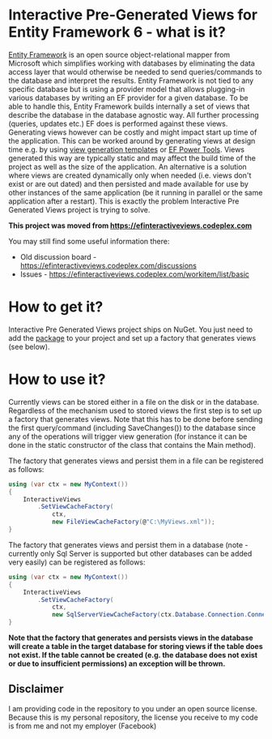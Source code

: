 # Interactive Pre-Generated Views for Entity Framework 6 - what is it?

[Entity Framework](https://github.com/aspnet/EntityFramework6) is an open source object-relational mapper from Microsoft which simplifies working with databases by eliminating the data access layer that would otherwise be needed to send queries/commands to the database and interpret the results. Entity Framework is not tied to any specific database but is using a provider model that allows plugging-in various databases by writing an EF provider for a given database. To be able to handle this, Entity Framework builds internally a set of views that describe the database in the database agnostic way. All further processing (queries, updates etc.) EF does is performed against these views. Generating views however can be costly and might impact start up time of the application. This can be worked around by generating views at design time e.g. by using [view generation templates](http://blog.3d-logic.com/2013/10/17/ef6-codefirst-view-generation-t4-template-for-c-updated-for-ef6-rtm/) or [EF Power Tools](http://blogs.msdn.com/b/adonet/archive/2013/10/12/ef-power-tools-beta-4-available.aspx). Views generated this way are typically static and may affect the build time of the project as well as the size of the application. An alternative is a solution where views are created dynamically only when needed (i.e. views don't exist or are out dated) and then persisted and made available for use by other instances of the same application (be it running in parallel or the same application after a restart). This is exactly the problem Interactive Pre Generated Views project is trying to solve. 

**This project was moved from https://efinteractiveviews.codeplex.com**

You may still find some useful information there:

- Old discussion board - https://efinteractiveviews.codeplex.com/discussions
- Issues - https://efinteractiveviews.codeplex.com/workitem/list/basic

# How to get it?

Interactive Pre Generated Views project ships on NuGet. You just need to add the [package](https://www.nuget.org/packages/EFInteractiveViews) to your project and set up a factory that generates views (see below). 

# How to use it?

Currently views can be stored either in a file on the disk or in the database. Regardless of the mechanism used to stored views the first step is to set up a factory that generates views. Note that this has to be done before sending the first query/command (including SaveChanges()) to the database since any of the operations will trigger view generation (for instance it can be done in the static constructor of the class that contains the Main method). 

The factory that generates views and persist them in a file can be registered as follows:

```C#
using (var ctx = new MyContext())
{
    InteractiveViews
        .SetViewCacheFactory(
            ctx, 
            new FileViewCacheFactory(@"C:\MyViews.xml"));
}
```

The factory that generates views and persist them in a database (note - currently only Sql Server is supported but other databases can be added very easily) can be registered as follows:

```C#
using (var ctx = new MyContext())
{
    InteractiveViews
        .SetViewCacheFactory(
            ctx, 
            new SqlServerViewCacheFactory(ctx.Database.Connection.ConnectionString));
}
```

**Note that the factory that generates and persists views in the database will create a table in the target database for storing views if the table does not exist. If the table cannot be created (e.g. the database does not exist or due to insufficient permissions) an exception will be thrown.**

## Disclaimer

I am providing code in the repository to you under an open source license. Because this is my personal repository, the license you receive to my code is from me and not my employer (Facebook)
